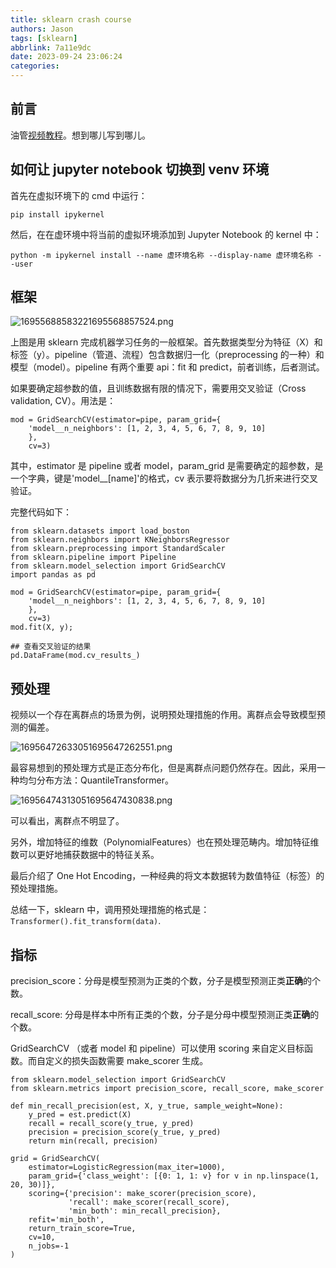 ```yaml
---
title: sklearn crash course
authors: Jason
tags: [sklearn]
abbrlink: 7a11e9dc
date: 2023-09-24 23:06:24
categories:
---
```


## 前言

油管[视频教程](https://www.youtube.com/watch?v=0B5eIE_1vpU&ab_channel=freeCodeCamp.org)。想到哪儿写到哪儿。

## 如何让 jupyter notebook 切换到 venv 环境

首先在虚拟环境下的 cmd 中运行：

```
pip install ipykernel
```

然后，在在虚环境中将当前的虚拟环境添加到 Jupyter Notebook 的 kernel 中：

```
python -m ipykernel install --name 虚环境名称 --display-name 虚环境名称 --user
```

## 框架

![16955688583221695568857524.png](https://cdn.jsdelivr.net/gh/li199-code/blog-imgs@main/16955688583221695568857524.png)

上图是用 sklearn 完成机器学习任务的一般框架。首先数据类型分为特征（X）和标签（y）。pipeline（管道、流程）包含数据归一化（preprocessing 的一种）和模型（model）。pipeline 有两个重要 api：fit 和 predict，前者训练，后者测试。

如果要确定超参数的值，且训练数据有限的情况下，需要用交叉验证（Cross validation, CV）。用法是：

```
mod = GridSearchCV(estimator=pipe, param_grid={
    'model__n_neighbors': [1, 2, 3, 4, 5, 6, 7, 8, 9, 10]
    },
    cv=3)
```

其中，estimator 是 pipeline 或者 model，param_grid 是需要确定的超参数，是一个字典，键是'model\_\_[name]'的格式，cv 表示要将数据分为几折来进行交叉验证。

完整代码如下：

```
from sklearn.datasets import load_boston
from sklearn.neighbors import KNeighborsRegressor
from sklearn.preprocessing import StandardScaler
from sklearn.pipeline import Pipeline
from sklearn.model_selection import GridSearchCV
import pandas as pd

mod = GridSearchCV(estimator=pipe, param_grid={
    'model__n_neighbors': [1, 2, 3, 4, 5, 6, 7, 8, 9, 10]
    },
    cv=3)
mod.fit(X, y);

## 查看交叉验证的结果
pd.DataFrame(mod.cv_results_)
```

## 预处理

视频以一个存在离群点的场景为例，说明预处理措施的作用。离群点会导致模型预测的偏差。

![16956472633051695647262551.png](https://cdn.jsdelivr.net/gh/li199-code/blog-imgs@main/16956472633051695647262551.png)

最容易想到的预处理方式是正态分布化，但是离群点问题仍然存在。因此，采用一种均匀分布方法：QuantileTransformer。

![16956474313051695647430838.png](https://cdn.jsdelivr.net/gh/li199-code/blog-imgs@main/16956474313051695647430838.png)

可以看出，离群点不明显了。

另外，增加特征的维数（PolynomialFeatures）也在预处理范畴内。增加特征维数可以更好地捕获数据中的特征关系。

最后介绍了 One Hot Encoding，一种经典的将文本数据转为数值特征（标签）的预处理措施。

总结一下，sklearn 中，调用预处理措施的格式是：`Transformer().fit_transform(data)`.

## 指标

precision_score：分母是模型预测为正类的个数，分子是模型预测正类**正确**的个数。

recall_score: 分母是样本中所有正类的个数，分子是分母中模型预测正类**正确**的个数。

GridSearchCV （或者 model 和 pipeline）可以使用 scoring 来自定义目标函数。而自定义的损失函数需要 make_scorer 生成。

```
from sklearn.model_selection import GridSearchCV
from sklearn.metrics import precision_score, recall_score, make_scorer

def min_recall_precision(est, X, y_true, sample_weight=None):
    y_pred = est.predict(X)
    recall = recall_score(y_true, y_pred)
    precision = precision_score(y_true, y_pred)
    return min(recall, precision)

grid = GridSearchCV(
    estimator=LogisticRegression(max_iter=1000),
    param_grid={'class_weight': [{0: 1, 1: v} for v in np.linspace(1, 20, 30)]},
    scoring={'precision': make_scorer(precision_score),
             'recall': make_scorer(recall_score),
             'min_both': min_recall_precision},
    refit='min_both',
    return_train_score=True,
    cv=10,
    n_jobs=-1
)
```
